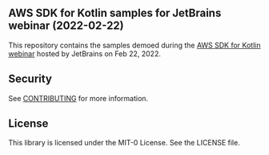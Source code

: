 ## AWS SDK for Kotlin samples for JetBrains webinar (2022-02-22)

This repository contains the samples demoed during the [AWS SDK for Kotlin webinar](https://www.youtube.com/watch?v=1o1G3QIkipI) hosted by JetBrains on Feb 22, 2022.

## Security

See [CONTRIBUTING](CONTRIBUTING.md#security-issue-notifications) for more information.

## License

This library is licensed under the MIT-0 License. See the LICENSE file.

